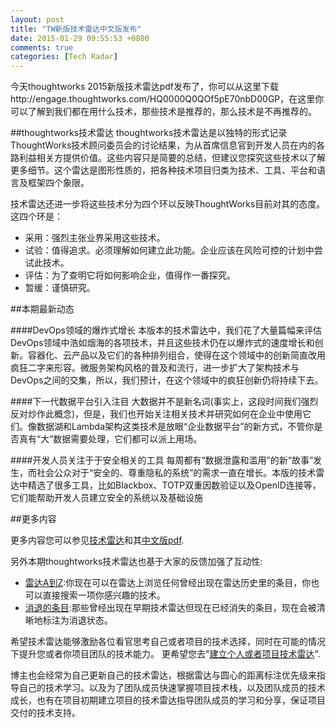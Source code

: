 ```yaml
---
layout: post
title: "TW新版技术雷达中文版发布"
date: 2015-01-29 09:55:53 +0800
comments: true
categories: [Tech Radar]
---
```

今天thoughtworks 2015新版技术雷达pdf发布了，你可以从这里下载http://engage.thoughtworks.com/HQ0000Q0QOf5pE70nbD00GP，在这里你可以了解到我们都在用什么技术，那些技术是推荐的，那么技术是不再推荐的。

##thoughtworks技术雷达
thoughtworks技术雷达是以独特的形式记录ThoughtWorks技术顾问委员会的讨论结果，为从首席信息官到开发人员在内的各路利益相关方提供价值。这些内容只是简要的总结，但建议您探究这些技术以了解更多细节。这个雷达是图形性质的，把各种技术项目归类为技术、工具、平台和语言及框架四个象限。 

技术雷达还进一步将这些技术分为四个环以反映ThoughtWorks目前对其的态度。这四个环是：

* 采用：强烈主张业界采用这些技术。
* 试验：值得追求。必须理解如何建立此功能。企业应该在风险可控的计划中尝试此技术。
* 评估：为了查明它将如何影响企业，值得作一番探究。
* 暂缓：谨慎研究。

##本期最新动态

####DevOps领域的爆炸式增长
本版本的技术雷达中，我们花了大量篇幅来评估DevOps领域中浩如烟海的各项技术，并且这些技术仍在以爆炸式的速度增长和创新。容器化、云产品以及它们的各种排列组合，使得在这个领域中的创新简直改用疯狂二字来形容。微服务架构风格的普及和流行，进一步扩大了架构技术与DevOps之间的交集，所以，我们预计，在这个领域中的疯狂创新仍将持续下去。

####下一代数据平台引入注目
大数据并不是新名词(事实上，这段时间我们强烈反对炒作此概念)，但是，我们也开始关注相关技术并研究如何在企业中使用它们。像数据湖和Lambda架构这类技术是放眼“企业数据平台”的新方式，不管你是否真有“大”数据需要处理，它们都可以派上用场。

####开发人员关注于于安全相关的工具
每周都有“数据泄露和滥用”的新“故事”发生，而社会公众对于“安全的、尊重隐私的系统”的需求一直在增长。本版的技术雷达中精选了很多工具，比如Blackbox、TOTP双重因数验证以及OpenID连接等，它们能帮助开发人员建立安全的系统以及基础设施

##更多内容

更多内容您可以参见[技术雷达](http://www.thoughtworks.com/cn/radar/techniques)和其[中文版pdf](http://engage.thoughtworks.com/HQ0000Q0QOf5pE70nbD00GP).


另外本期thoughtworks技术雷达也基于大家的反馈加强了互动性:
* [雷达A到Z](http://engage.thoughtworks.com/f00pP0n05H00bD0QQQEgO07):你现在可以在雷达上浏览任何曾经出现在雷达历史里的条目，你也可以直接搜索一项你感兴趣的技术。
* [消退的条目](http://engage.thoughtworks.com/lpDQh000nb5O0E0P70Q0I0Q):那些曾经出现在早期技术雷达但现在已经消失的条目，现在会被清晰地标注为消退状态。

希望技术雷达能够激励各位看官思考自己或者项目的技术选择，同时在可能的情况下提升您或者你项目团队的技术能力。 更希望您去"[建立个人或者项目技术雷达](http://engage.thoughtworks.com/I0b0JQ50n7OiQP0Q0p0DE00)".

博主也会经常为自己更新自己的技术雷达，根据雷达与圆心的距离标注优先级来指导自己的技术学习。以及为了团队成员快速掌握项目技术栈，以及团队成员的技术成长，也有在项目初期建立项目的技术雷达指导团队成员的学习和分享，保证项目交付的技术支持。
